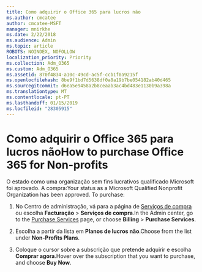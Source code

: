 ```yaml
---
title: Como adquirir o Office 365 para lucros não
ms.author: cmcatee
author: cmcatee-MSFT
manager: mnirkhe
ms.date: 2/22/2018
ms.audience: Admin
ms.topic: article
ROBOTS: NOINDEX, NOFOLLOW
localization_priority: Priority
ms.collection: Adm_O365
ms.custom: Adm_O365
ms.assetid: 870f4834-a10c-49cd-ac5f-ccb1f0a9215f
ms.openlocfilehash: 8be9f1bd7d5638df0a8a19b7be054182ab40d465
ms.sourcegitcommit: d6ea5e9458a2b8ceaab3ac4bd483e1130b9a398a
ms.translationtype: MT
ms.contentlocale: pt-PT
ms.lasthandoff: 01/15/2019
ms.locfileid: "28305915"
---
```

# <a name="how-to-purchase-office-365-for-non-profits"></a><span data-ttu-id="93c02-102">Como adquirir o Office 365 para lucros não</span><span class="sxs-lookup"><span data-stu-id="93c02-102">How to purchase Office 365 for Non-profits</span></span>

<span data-ttu-id="93c02-p101">O estado como uma organização sem fins lucrativos qualificado Microsoft foi aprovado. A compra:</span><span class="sxs-lookup"><span data-stu-id="93c02-p101">Your status as a Microsoft Qualified Nonprofit Organization has been approved. To purchase:</span></span>
  
1. <span data-ttu-id="93c02-105">No Centro de administração, vá para a página de [Serviços de compra](https://go.microsoft.com/fwlink/p/?linkid=868433) ou escolha **Facturação** \> **Serviços de compra**.</span><span class="sxs-lookup"><span data-stu-id="93c02-105">In the Admin center, go to the [Purchase Services](https://go.microsoft.com/fwlink/p/?linkid=868433) page, or choose **Billing** \> **Purchase Services**.</span></span>
    
2. <span data-ttu-id="93c02-106">Escolha a partir da lista em **Planos de lucros não**.</span><span class="sxs-lookup"><span data-stu-id="93c02-106">Choose from the list under **Non-Profits Plans**.</span></span>
    
3. <span data-ttu-id="93c02-107">Coloque o cursor sobre a subscrição que pretende adquirir e escolha **Comprar agora**.</span><span class="sxs-lookup"><span data-stu-id="93c02-107">Hover over the subscription that you want to purchase, and choose **Buy Now**.</span></span>
    

